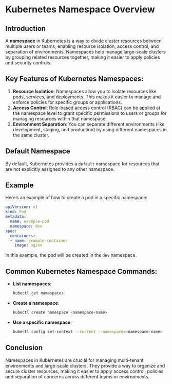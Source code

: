 
# Kubernetes Namespace Overview

## Introduction
A **namespace** in Kubernetes is a way to divide cluster resources between multiple users or teams, enabling resource isolation, access control, and separation of environments. Namespaces help manage large-scale clusters by grouping related resources together, making it easier to apply policies and security controls.

## Key Features of Kubernetes Namespaces:
1. **Resource Isolation**: Namespaces allow you to isolate resources like pods, services, and deployments. This makes it easier to manage and enforce policies for specific groups or applications.
2. **Access Control**: Role-based access control (RBAC) can be applied at the namespace level to grant specific permissions to users or groups for managing resources within that namespace.
3. **Environment Separation**: You can separate different environments (like development, staging, and production) by using different namespaces in the same cluster.

## Default Namespace
By default, Kubernetes provides a `default` namespace for resources that are not explicitly assigned to any other namespace.

## Example
Here’s an example of how to create a pod in a specific namespace:

```yaml
apiVersion: v1
kind: Pod
metadata:
  name: example-pod
  namespace: dev
spec:
  containers:
  - name: example-container
    image: nginx
```
In this example, the pod will be created in the `dev` namespace.

## Common Kubernetes Namespace Commands:
- **List namespaces**: 
  ```bash
  kubectl get namespaces
  ```

- **Create a namespace**:
  ```bash
  kubectl create namespace <namespace-name>
  ```

- **Use a specific namespace**:
  ```bash
  kubectl config set-context --current --namespace=<namespace-name>
  ``` 

## Conclusion
Namespaces in Kubernetes are crucial for managing multi-tenant environments and large-scale clusters. They provide a way to organize and secure cluster resources, making it easier to apply access control, policies, and separation of concerns across different teams or environments.
